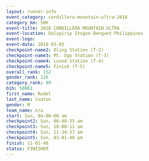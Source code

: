 ```yaml
---
layout: runner-info 
event_category: cordillera-mountain-ultra-2018 
category_km: 50K 
event-title: 2018 CORDILLERA MOUNTAIN ULTRA 
event-location: Dalupirip Itogon Benguet Philippines 
event-logo: 
event-date: 2018-03-03 
checkpoint-name2: Oling Station (T-2) 
checkpoint-name3: Mt. Ugo Station (T-3) 
checkpoint-name4: Lusod Station (T-4) 
checkpoint-name5: Finish (T-5) 
overall_rank: 152
gender_rank: 126
category_rank: 99
bib: 50061
first_name: Rodel
last_name: Cuaton
gender: M
team_name: n/a
start: Sun, 04-00-00 am
checkpoint2: Sun, 06-40-35 am
checkpoint3: Sun, 10-00-11 am
checkpoint4: Sun, 11-34-37 am
checkpoint5: Sun, 03-01-48 pm
finish: 11-01-48
status: FINISHER
---
```

